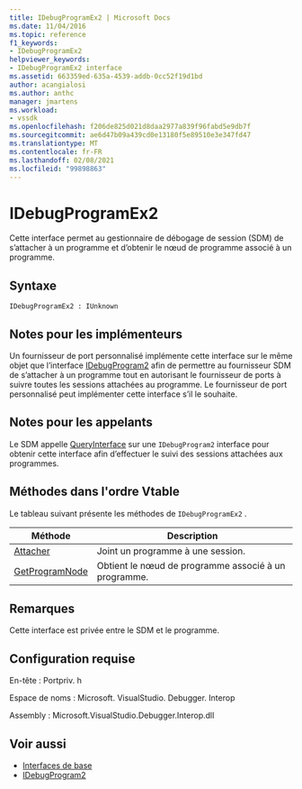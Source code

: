 ```yaml
---
title: IDebugProgramEx2 | Microsoft Docs
ms.date: 11/04/2016
ms.topic: reference
f1_keywords:
- IDebugProgramEx2
helpviewer_keywords:
- IDebugProgramEx2 interface
ms.assetid: 663359ed-635a-4539-addb-0cc52f19d1bd
author: acangialosi
ms.author: anthc
manager: jmartens
ms.workload:
- vssdk
ms.openlocfilehash: f206de825d021d8daa2977a839f96fabd5e9db7f
ms.sourcegitcommit: ae6d47b09a439cd0e13180f5e89510e3e347fd47
ms.translationtype: MT
ms.contentlocale: fr-FR
ms.lasthandoff: 02/08/2021
ms.locfileid: "99898863"
---
```

# <a name="idebugprogramex2"></a>IDebugProgramEx2
Cette interface permet au gestionnaire de débogage de session (SDM) de s’attacher à un programme et d’obtenir le nœud de programme associé à un programme.

## <a name="syntax"></a>Syntaxe

```
IDebugProgramEx2 : IUnknown
```

## <a name="notes-for-implementers"></a>Notes pour les implémenteurs
 Un fournisseur de port personnalisé implémente cette interface sur le même objet que l’interface [IDebugProgram2](../../../extensibility/debugger/reference/idebugprogram2.md) afin de permettre au fournisseur SDM de s’attacher à un programme tout en autorisant le fournisseur de ports à suivre toutes les sessions attachées au programme. Le fournisseur de port personnalisé peut implémenter cette interface s’il le souhaite.

## <a name="notes-for-callers"></a>Notes pour les appelants
 Le SDM appelle [QueryInterface](/cpp/atl/queryinterface) sur une `IDebugProgram2` interface pour obtenir cette interface afin d’effectuer le suivi des sessions attachées aux programmes.

## <a name="methods-in-vtable-order"></a>Méthodes dans l'ordre Vtable
 Le tableau suivant présente les méthodes de `IDebugProgramEx2` .

|Méthode|Description|
|------------|-----------------|
|[Attacher](../../../extensibility/debugger/reference/idebugprogramex2-attach.md)|Joint un programme à une session.|
|[GetProgramNode](../../../extensibility/debugger/reference/idebugprogramex2-getprogramnode.md)|Obtient le nœud de programme associé à un programme.|

## <a name="remarks"></a>Remarques
 Cette interface est privée entre le SDM et le programme.

## <a name="requirements"></a>Configuration requise
 En-tête : Portpriv. h

 Espace de noms : Microsoft. VisualStudio. Debugger. Interop

 Assembly : Microsoft.VisualStudio.Debugger.Interop.dll

## <a name="see-also"></a>Voir aussi
- [Interfaces de base](../../../extensibility/debugger/reference/core-interfaces.md)
- [IDebugProgram2](../../../extensibility/debugger/reference/idebugprogram2.md)
